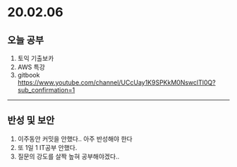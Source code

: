 # 20.02.06
## 오늘 공부
1. 토익 기출보카 
2. AWS 특강
3. gitbook https://www.youtube.com/channel/UCcUay1K9SPKkM0NswclTl0Q?sub_confirmation=1
----------------------
## 반성 및 보안
1. 이주동안 커밋을 안했다.. 아주 반성해야 한다
2. 또 1일 1 IT공부 안했다. 
3. 질문의 강도를 살짝 높혀 공부해야겠다..